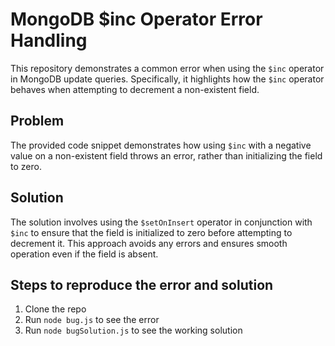 # MongoDB $inc Operator Error Handling

This repository demonstrates a common error when using the `$inc` operator in MongoDB update queries. Specifically, it highlights how the `$inc` operator behaves when attempting to decrement a non-existent field.

## Problem
The provided code snippet demonstrates how using `$inc` with a negative value on a non-existent field throws an error, rather than initializing the field to zero.

## Solution
The solution involves using the `$setOnInsert` operator in conjunction with `$inc` to ensure that the field is initialized to zero before attempting to decrement it. This approach avoids any errors and ensures smooth operation even if the field is absent.

## Steps to reproduce the error and solution
1. Clone the repo
2. Run `node bug.js` to see the error
3. Run `node bugSolution.js` to see the working solution